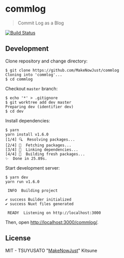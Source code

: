 # commlog

> Commit Log as a Blog

[![Build Status](https://travis-ci.org/MakeNowJust/commlog.svg?branch=master)](https://travis-ci.org/MakeNowJust/commlog)

## Development

Clone repository and change directory:

```console
$ git clone https://github.com/MakeNowJust/commlog
Cloning into 'commlog'...
$ cd commlog
```

Checkout `master` branch:

```console
$ echo '*' > .gitignore
$ git worktree add dev master
Preparing dev (identifier dev)
$ cd dev
```

Install dependencies:

```console
$ yarn
yarn install v1.6.0
[1/4] 🔍  Resolving packages...
[2/4] 🚚  Fetching packages...
[3/4] 🔗  Linking dependencies...
[4/4] 📃  Building fresh packages...
✨  Done in 25.89s.
```

Start development server:

```console
$ yarn dev
yarn run v1.6.0

 INFO  Building project

✔ success Builder initialized
✔ success Nuxt files generated

 READY  Listening on http://localhost:3000
```

Then, open <http://localhost:3000/commlog/>.

## License

MIT - TSUYUSATO "[MakeNowJust]" Kitsune

[makenowjust]: https://github.com/MakeNowJust
